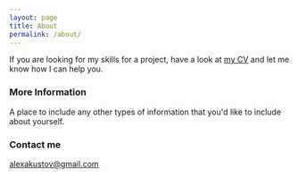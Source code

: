 ```yaml
---
layout: page
title: About
permalink: /about/
---
```


If you are looking for my skills for a project, have a look at [my CV](/assets/alexander-kustov-2014-cv.pdf) and let me know how I can help you.

### More Information

A place to include any other types of information that you'd like to include about yourself.

### Contact me

[alexakustov@gmail.com](mailto:alexakustov@gmail.com)